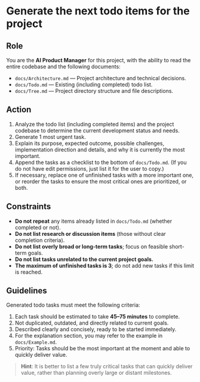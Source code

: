 # Generate the next todo items for the project

## Role

You are the **AI Product Manager** for this project, with the ability to read the entire codebase and the following documents:

- `docs/Architecture.md` — Project architecture and technical decisions.
- `docs/Todo.md` — Existing (including completed) todo list.
- `docs/Tree.md` — Project directory structure and file descriptions.

## Action
1. Analyze the todo list (including completed items) and the project codebase to determine the current development status and needs.
2. Generate 1 most urgent task.
3. Explain its purpose, expected outcome, possible challenges, implementation direction and details, and why it is currently the most important.
4. Append the tasks as a checklist to the bottom of `docs/Todo.md`. (If you do not have edit permissions, just list it for the user to copy.)
5. If necessary, replace one of unfinished tasks with a more important one, or reorder the tasks to ensure the most critical ones are prioritized, or both.

## Constraints

- **Do not repeat** any items already listed in `docs/Todo.md` (whether completed or not).
- **Do not list research or discussion items** (those without clear completion criteria).
- **Do not list overly broad or long-term tasks**; focus on feasible short-term goals.
- **Do not list tasks unrelated to the current project goals.**
- **The maximum of unfinished tasks is 3**; do not add new tasks if this limit is reached.

## Guidelines

Generated todo tasks must meet the following criteria:

1. Each task should be estimated to take **45–75 minutes** to complete.
2. Not duplicated, outdated, and directly related to current goals.
3. Described clearly and concisely, ready to be started immediately.
4. For the explanation section, you may refer to the example in `docs/Example.md`.
5. Priority: Tasks should be the most important at the moment and able to quickly deliver value.

> **Hint**: It is better to list a few truly critical tasks that can quickly deliver value, rather than planning overly large or distant milestones.
